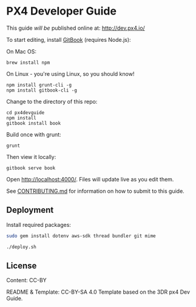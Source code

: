 # PX4 Developer Guide

This guide *will be* published online at: http://dev.px4.io/

To start editing, install [GitBook](https://www.gitbook.com/) (requires Node.js):

On Mac OS:

```
brew install npm
```

On Linux - you're using Linux, so you should know!

```
npm install grunt-cli -g
npm install gitbook-cli -g
```

Change to the directory of this repo:

```
cd px4devguide
npm install
gitbook install book

```

Build once with grunt:

```
grunt
```

Then view it locally:

```
gitbook serve book
```

Open <http://localhost:4000/>. Files will update live as you edit them.

See [CONTRIBUTING.md](CONTRIBUTING.md) for information on how to submit to this guide.

## Deployment

Install required packages:

```sh
sudo gem install dotenv aws-sdk thread bundler git mime
```


```sh
./deploy.sh
```

## License

Content: CC-BY

README & Template: CC-BY-SA 4.0 Template based on the 3DR px4 Dev Guide.
